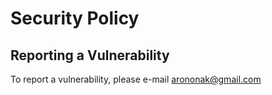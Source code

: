 # Security Policy

## Reporting a Vulnerability

To report a vulnerability, please e-mail arononak@gmail.com
